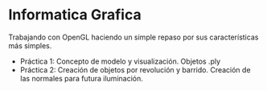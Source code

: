 Informatica Grafica
==================

Trabajando con OpenGL haciendo un simple repaso por sus características más simples.

* Práctica 1: Concepto de modelo y visualización. Objetos .ply
* Práctica 2: Creación de objetos por revolución y barrido. Creación de las normales para futura iluminación.
